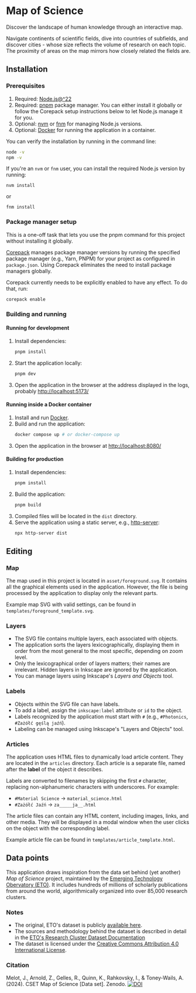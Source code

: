 # Map of Science

Discover the landscape of human knowledge through an interactive map.

Navigate continents of scientific fields, dive into countries of subfields, and discover cities - whose size reflects the volume of research on each topic. The proximity of areas on the map mirrors how closely related the fields are.

## Installation

### Prerequisites

1. Required: [Node.js@^22](https://nodejs.org/en/download/)
2. Required: [pnpm](https://pnpm.io/) package manager. You can either install it globally or follow the Corepack setup instructions below to let Node.js manage it for you.
3. Optional: [nvm](https://github.com/nvm-sh/nvm) or [fnm](https://github.com/Schniz/fnm) for managing Node.js versions.
4. Optional: [Docker](https://docs.docker.com/get-docker/) for running the application in a container.

You can verify the installation by running in the command line:

```bash
node -v
npm -v
```

If you're an `nvm` or `fnm` user, you can install the required Node.js version by running:

```
nvm install
```

or

```
fnm install
```

### Package manager setup

This is a one-off task that lets you use the pnpm command for this project without installing it globally.

[Corepack](https://nodejs.org/api/corepack.html) manages package manager versions by running the specified package
manager (e.g., Yarn, PNPM) for your project as configured in `package.json`. Using Corepack eliminates the need to
install package managers globally.

Corepack currently needs to be explicitly enabled to have any effect. To do that, run:

```
corepack enable
```

### Building and running

#### Running for development

1. Install dependencies:
   ```bash
   pnpm install
   ```
2. Start the application locally:
   ```bash
   pnpm dev
   ```
3. Open the application in the browser at the address displayed in the logs, probably [http://localhost:5173/](http://localhost:5173/)

#### Running inside a Docker container

1. Install and run [Docker](https://docs.docker.com/get-docker/).
2. Build and run the application:
   ```bash
   docker compose up # or docker-compose up
   ```
3. Open the application in the browser at [http://localhost:8080/](http://localhost:8080/)

#### Building for production

1. Install dependencies:
   ```bash
   pnpm install
   ```
2. Build the application:
   ```bash
   pnpm build
   ```
3. Compiled files will be located in the `dist` directory.
4. Serve the application using a static server, e.g., [http-server](https://www.npmjs.com/package/http-server):
   ```bash
   npx http-server dist
   ```

## Editing

### Map

The map used in this project is located in `asset/foreground.svg`. It contains all the graphical elements used in the application. However, the file is being processed by the application to display only the relevant parts.

Example map SVG with valid settings, can be found in `templates/foreground_template.svg`.

### Layers

- The SVG file contains multiple layers, each associated with objects.
- The application sorts the layers lexicographically, displaying them in order from the most general to the most specific, depending on zoom level.
- Only the lexicographical order of layers matters; their names are irrelevant.
  Hidden layers in Inkscape are ignored by the application.
- You can manage layers using Inkscape's _Layers and Objects_ tool.

### Labels

- Objects within the SVG file can have labels.
- To add a label, assign the `inkscape:label` attribute or `id` to the object.
- Labels recognized by the application must start with `#` (e.g., `#Photonics`, `#Zażółć gęślą jaźń`).
- Labeling can be managed using Inkscape's "Layers and Objects" tool.

### Articles

The application uses HTML files to dynamically load article content. They are located in the `articles` directory. Each article is a separate file, named after the **label** of the object it describes.

Labels are converted to filenames by skipping the first `#` character, replacing non-alphanumeric characters with underscores. For example:

- `#Material Science` -> `material_science.html`
- `#Zażółć Jaźń` -> `za_____ja__.html`

The article files can contain any HTML content, including images, links, and other media. They will be displayed in a modal window when the user clicks on the object with the corresponding label.

Example article file can be found in `templates/article_template.html`.

## Data points

This application draws inspiration from the data set behind (yet another) _Map of Science_ project, maintained by the [Emerging Technology Obervatory (ETO)](https://sciencemap.eto.tech/?mode=map). It includes hundreds of millions of scholarly publications from around the world, algorithmically organized into over 85,000 research clusters.

### Notes

- The original, ETO's dataset is publicly [available here](https://doi.org/10.5281/zenodo.12628195).
- The sources and methodology behind the dataset is described in detail in the [ETO's Research Cluster Dataset Documentation](https://eto.tech/dataset-docs/mac-clusters/#overview)
- The dataset is licensed under the [Creative Commons Attribution 4.0 International License](https://creativecommons.org/licenses/by/4.0/).

### Citation

Melot, J., Arnold, Z., Gelles, R., Quinn, K., Rahkovsky, I., & Toney-Wails, A. (2024). CSET Map of Science [Data set]. Zenodo. [![DOI](https://zenodo.org/badge/DOI/10.5281/zenodo.12628195.svg)](https://doi.org/10.5281/zenodo.12628195)
